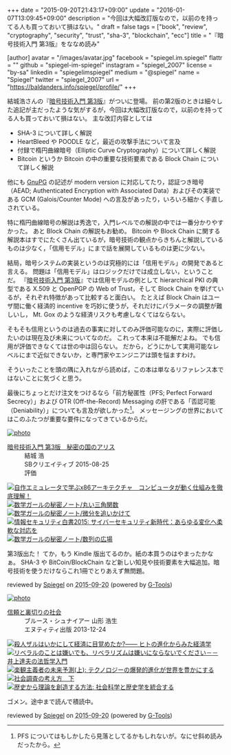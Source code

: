 +++
date = "2015-09-20T21:43:17+09:00"
update = "2016-01-07T13:09:45+09:00"
description = "今回は大幅改訂版なので，以前のを持ってる人も買っておいて損はない。"
draft = false
tags = ["book", "review", "cryptography", "security", "trust", "sha-3", "blockchain", "ecc"]
title = "『暗号技術入門 第3版』をななめ読み"

[author]
  avatar = "/images/avatar.jpg"
  facebook = "spiegel.im.spiegel"
  flattr = ""
  github = "spiegel-im-spiegel"
  instagram = "spiegel_2007"
  license = "by-sa"
  linkedin = "spiegelimspiegel"
  medium = "@spiegel"
  name = "Spiegel"
  twitter = "spiegel_2007"
  url = "https://baldanders.info/spiegel/profile/"
+++

結城浩さんの『[暗号技術入門 第3版](http://www.hyuki.com/cr/)』がついに登場。
前の第2版のときは細々した追記が主だったような気がするが，今回は大幅改訂版なので，以前のを持ってる人も買っておいて損はない。
主な改訂内容としては

- SHA-3 について詳しく解説
- HeartBleed や POODLE など，最近の攻撃手法について言及
- 付録で楕円曲線暗号（Elliptic Curve Cryptography）について詳しく解説
- Bitcoin というか Bitcoin の中の重要な技術要素である Block Chain について詳しく解説

他にも [GnuPG](https://www.gnupg.org/) の記述が modern version に対応してたり，認証つき暗号（AEAD; Authenticated Encryption with Associated Data）およびその実装である GCM (Galois/Counter Mode) への言及があったり，いろいろ細かく手直しされている。

特に楕円曲線暗号の解説は秀逸で，入門レベルでの解説の中では一番分かりやすかった。
あと Block Chain の解説もお勧め。
Bitcoin や Block Chain に関する解説本はすでにたくさん出ているが，暗号技術の観点からきちんと解説しているものは少なく，「信用モデル」にまで話を展開しているものは更に少ない。

結局，暗号システムの実装というのは究極的には「信用モデル」の開発であると言える。
問題は「信用モデル」はロジックだけでは成立しない，ということだ。
『[暗号技術入門 第3版](http://www.hyuki.com/cr/)』では信用モデルの例として hierarchical PKI の典型である X.509 と OpenPGP の Web of Trust，そして Block Chain を挙げているが，それぞれ特徴があって比較すると面白い。
たとえば Block Chain はユーザ間に働く経済的 incentive を巧妙に使うが，それだけにパラメータの調整が難しいし， Mt. Gox のような経済リスクも考慮しなくてはならない。

そもそも信用というのは過去の事実に対してのみ評価可能なのに，実際に評価したいのは現在及び未来についてなのだ。
これって本来は不能解だよね。
でも信用が評価できなくては世の中は回らない。
だから，どうにかして実用可能なレベルにまで近似できないか，と専門家やエンジニアは頭を悩ますわけ。

そういったことを頭の隅に入れながら読めば，この本は単なるリファレンス本ではないことに気づくと思う。

最後にちょっとだけ注文をつけるなら「前方秘匿性（PFS; Perfect Forward Secrecy）」および OTR (Off-the-Record) Messaging の肝である「否認可能（Deniability）」についても言及が欲しかった[^1]。
メッセージングの世界においてはこのふたつが重要な要件になってきているからだ。

[^1]: PFS についてはもしかしたら見落としてるかもしれないが。なにせ斜め読みだったから。

<div class="hreview" ><a class="item url" href="http://www.amazon.co.jp/exec/obidos/ASIN/B015643CPE/baldandersinf-22/"><img src="http://ecx.images-amazon.com/images/I/51t6yHHVwEL._SL160_.jpg" alt="photo" class="photo"  /></a><dl ><dt class="fn"><a class="item url" href="http://www.amazon.co.jp/exec/obidos/ASIN/B015643CPE/baldandersinf-22/">暗号技術入門 第3版　秘密の国のアリス</a></dt><dd>結城 浩 </dd><dd>SBクリエイティブ 2015-08-25</dd><dd>評価<abbr class="rating" title="5"><img src="http://g-images.amazon.com/images/G/01/detail/stars-5-0.gif" alt="" /></abbr> </dd></dl><p class="similar"><a href="http://www.amazon.co.jp/exec/obidos/ASIN/B0148FQNVC/baldandersinf-22/" target="_top"><img src="http://images.amazon.com/images/P/B0148FQNVC.09._SCTHUMBZZZ_.jpg"  alt="自作エミュレータで学ぶx86アーキテクチャ　コンピュータが動く仕組みを徹底理解！"  /></a> <a href="http://www.amazon.co.jp/exec/obidos/ASIN/B00W6NCLJM/baldandersinf-22/" target="_top"><img src="http://images.amazon.com/images/P/B00W6NCLJM.09._SCTHUMBZZZ_.jpg"  alt="数学ガールの秘密ノート/丸い三角関数"  /></a> <a href="http://www.amazon.co.jp/exec/obidos/ASIN/B00Y9EYOIW/baldandersinf-22/" target="_top"><img src="http://images.amazon.com/images/P/B00Y9EYOIW.09._SCTHUMBZZZ_.jpg"  alt="数学ガールの秘密ノート/微分を追いかけて"  /></a> <a href="http://www.amazon.co.jp/exec/obidos/ASIN/B012BYBTZC/baldandersinf-22/" target="_top"><img src="http://images.amazon.com/images/P/B012BYBTZC.09._SCTHUMBZZZ_.jpg"  alt="情報セキュリティ白書2015: サイバーセキュリティ新時代：あらゆる変化へ柔軟な対応を"  /></a> <a href="http://www.amazon.co.jp/exec/obidos/ASIN/B00W6NCLL0/baldandersinf-22/" target="_top"><img src="http://images.amazon.com/images/P/B00W6NCLL0.09._SCTHUMBZZZ_.jpg"  alt="数学ガールの秘密ノート/数列の広場"  /></a> </p>
<p class="description">第3版出た！ てか，もう Kindle 版出てるのか。紙の本買うのはやまったかなぁ。 SHA-3 や BitCoin/BlockChain など新しい知見や技術要素を大幅追加。暗号技術を使うだけならこれ1冊でとりあえず無問題。</p>
<p class="gtools" >reviewed by <a href='#maker' class='reviewer'>Spiegel</a> on <abbr class="dtreviewed" title="2015-09-20">2015-09-20</abbr> (powered by <a href="http://www.goodpic.com/mt/aws/index.html" >G-Tools</a>)</p>
</div>

<div class="hreview" ><a class="item url" href="http://www.amazon.co.jp/exec/obidos/ASIN/4757143044/baldandersinf-22/"><img src="http://ecx.images-amazon.com/images/I/413qoSjODUL._SL160_.jpg" alt="photo" class="photo"  /></a><dl ><dt class="fn"><a class="item url" href="http://www.amazon.co.jp/exec/obidos/ASIN/4757143044/baldandersinf-22/">信頼と裏切りの社会</a></dt><dd>ブルース・シュナイアー 山形 浩生 </dd><dd>エヌティティ出版 2013-12-24</dd></dl><p class="similar"><a href="http://www.amazon.co.jp/exec/obidos/ASIN/4622078007/baldandersinf-22/" target="_top"><img src="http://images.amazon.com/images/P/4622078007.09._SCTHUMBZZZ_.jpg"  alt="殺人ザルはいかにして経済に目覚めたか?―― ヒトの進化からみた経済学"  /></a> <a href="http://www.amazon.co.jp/exec/obidos/ASIN/4620323098/baldandersinf-22/" target="_top"><img src="http://images.amazon.com/images/P/4620323098.09._SCTHUMBZZZ_.jpg"  alt="リベラルのことは嫌いでも、リベラリズムは嫌いにならないでください－－井上達夫の法哲学入門"  /></a> <a href="http://www.amazon.co.jp/exec/obidos/ASIN/4152094362/baldandersinf-22/" target="_top"><img src="http://images.amazon.com/images/P/4152094362.09._SCTHUMBZZZ_.jpg"  alt="楽観主義者の未来予測(上): テクノロジーの爆発的進化が世界を豊かにする"  /></a> <a href="http://www.amazon.co.jp/exec/obidos/ASIN/413052027X/baldandersinf-22/" target="_top"><img src="http://images.amazon.com/images/P/413052027X.09._SCTHUMBZZZ_.jpg"  alt="社会調査の考え方　下"  /></a> <a href="http://www.amazon.co.jp/exec/obidos/ASIN/4326302402/baldandersinf-22/" target="_top"><img src="http://images.amazon.com/images/P/4326302402.09._SCTHUMBZZZ_.jpg"  alt="歴史から理論を創造する方法: 社会科学と歴史学を統合する"  /></a> </p>
<p class="description">ゴメン。途中まで読んで積読中。</p>
<p class="gtools" >reviewed by <a href='#maker' class='reviewer'>Spiegel</a> on <abbr class="dtreviewed" title="2015-09-20">2015-09-20</abbr> (powered by <a href="http://www.goodpic.com/mt/aws/index.html" >G-Tools</a>)</p>
</div>
